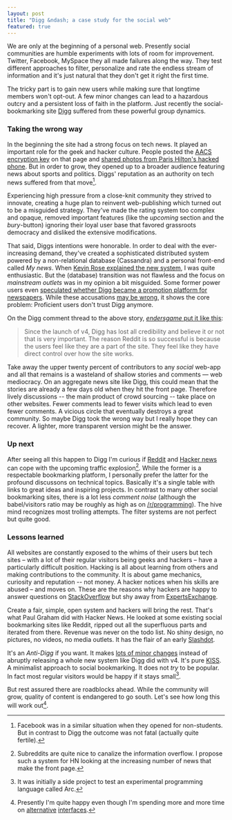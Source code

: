 ```yaml
---
layout: post
title: "Digg &ndash; a case study for the social web"
featured: true
---
```


We are only at the beginning of a personal web. Presently social communities are humble experiments with lots of room for improvement. Twitter, Facebook, MySpace they all made failures along the way. They test different approaches to filter, personalize and rate the endless stream of information and it's just natural that they don't get it right the first time. 

The tricky part is to gain new users while making sure that longtime members won't opt-out. A few minor changes can lead to a hazardous outcry and a persistent loss of faith in the platform. Just recently the social-bookmarking site [Digg][17] suffered from these powerful group dynamics. 

### Taking the wrong way

In the beginning the site had a strong focus on tech news. It played an important role for the geek and hacker culture. People posted the [AACS encryption key][9] on that page and [shared photos from Paris Hilton's hacked phone][10]. But in order to grow, they opened up to a broader audience featuring news about sports and politics. Diggs' reputation as an authority on tech news suffered from that move[^4]. 

Experiencing high pressure from a close-knit community they strived to innovate, creating a huge plan to reinvent web-publishing which turned out to be a misguided strategy. They've made the rating system too complex and opaque, removed important features (like the *upcoming* section and the *bury*-button) ignoring their loyal user base that favored grassroots democracy and disliked the extensive modifications.

That said, Diggs intentions were honorable. In order to deal with the ever-increasing demand, they've created a sophisticated distributed system powered by a non-relational database (Cassandra) and a personal front-end called *My news*. 
When [Kevin Rose explained the new system][7], I was quite enthusiastic. But the (database) transition was not flawless and the focus on *mainstream outlets* was in my opinion a bit misguided. Some former power users even [speculated whether Digg became a promotion platform for newspapers][3]. While these accusations [may be wrong][8], it shows the core problem: Proficient users don't trust Digg anymore.

On the Digg comment thread to the above story, [*endersgame* put it like this][4]:

> Since the launch of v4, Digg has lost all credibility and believe it or not that is very important. The reason Reddit is so successful is because the users feel like they are a part of the site. They feel like they have direct control over how the site works.

Take away the upper twenty percent of contributors to any *social* web-app and all that remains is a wasteland of shallow stories and comments &mdash; web mediocracy. On an aggregate news site like Digg, this could mean that the stories are already a few days old when they hit the front page. Therefore lively discussions -- the main product of crowd sourcing -- take place on other websites. Fewer comments lead to fewer visits which lead to even fewer comments. A vicious circle that eventually destroys a great community. So maybe Digg took the wrong way but I really hope they can recover. A lighter, more transparent version might be the answer.

### Up next

After seeing all this happen to Digg I'm curious if [Reddit][18] and [Hacker news][16] can cope with the upcoming traffic explosion[^3]. While the former is a respectable bookmarking platform, I personally prefer the latter for the profound discussons on technical topics. Basically it's a single table with links to great ideas and inspiring projects. In contrast to many other social bookmarking sites, there is a lot less *comment noise* (although the babel/visitors ratio may be roughly as high as on [/r/programming][2]). The hive mind recognizes most trolling attempts. The filter systems are not perfect but quite good.

### Lessons learned

All websites are constantly exposed to the whims of their users but tech sites &ndash; with a lot of their regular visitors being geeks and hackers &ndash; have a particularly difficult position. Hacking is all about learning from others and making contributions to the community. It is about game mechanics, curiosity and reputation -- not money. A hacker notices when his skills are abused &ndash; and moves on. These are the reasons why hackers are happy to answer questions on [StackOverflow][14] but shy away from [ExpertsExchange][15]. 
	
Create a fair, simple, open system and hackers will bring the rest. That's what Paul Graham did with Hacker News. He looked at some existing social bookmarking sites like Reddit, ripped out all the superfluous parts and iterated from there. Revenue was never on the todo list.  No shiny design, no pictures, no videos, no media outlets. It has the flair of an early [Slashdot][6].

 It's an *Anti-Digg* if you want. It makes [lots of minor changes][13] instead of abruptly releasing a whole new system like Digg did with v4. It's pure [KISS][1]. A minimalist approach to social bookmarking. It does not *try* to be popular. In fact most regular visitors would be happy if it stays small[^1].
 
But rest assured there are roadblocks ahead. While the community will grow, quality of content is endangered to go south. Let's see how long this will work out[^5].


[1]: http://en.wikipedia.org/wiki/KISS_principle
[2]: http://www.reddit.com/r/programming/
[3]: http://ltgenpanda.tumblr.com/post/1403230157/did-digg-game-its-own-system-to-benefit-publisher
[4]: http://digg.com/news/technology/did_digg_game_its_own_system_to_benefit_publisher_partners/20101026024734:93bb47f471bc4cd297c0bec69ea49bb5#20101026060300:141ffa4c70b94f75a1b279036d230bcf
[5]: http://techstartu.ps/
[6]: http://www.slashdot.com
[7]: http://www.youtube.com/watch?v=jk0RS_x37uk&fmt=35
[8]: http://about.digg.com/blog/info-site-changes-and-test-accounts
[9]: http://en.wikipedia.org/wiki/AACS_encryption_key_controversy
[10]: http://www.zdnet.com/blog/web2explorer/interview-with-digg-founder-kevin-rose-part-1/108
[11]: http://hckrnews.com/
[12]: http://metaoptimize.com/projects/autotag/hackernews/
[13]: http://www.codinghorror.com/blog/2010/09/go-that-way-really-fast.html
[14]: http://www.stackoverflow.com
[15]: http://www.experts-exchange.com/
[16]: http://news.ycombinator.com
[17]: http://www.digg.com
[18]: http://www.reddit.com

[^1]: It was initially a side project to test an experimental programming language called Arc.
[^3]: Subreddits are quite nice to canalize the information overflow. I propose such a system for HN looking at the increasing number of news that make the front page.
[^4]: Facebook was in a similar situation when they opened for non-students. But in contrast to Digg the outcome was not fatal (actually quite fertile).
[^5]: Presently I'm quite happy even though I'm spending more and more time on [alternative][11] [interfaces][12].
